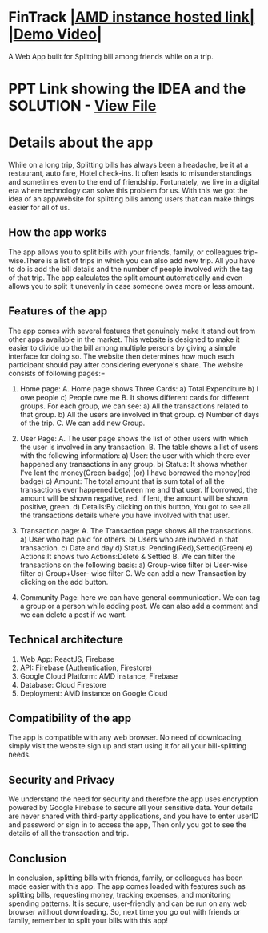 # FinTrack <a href="http://34.131.169.168/">|AMD instance hosted link|</a> <a href="https://youtu.be/GW1fLwpzIvk">|Demo Video|</a>
A Web App built for Splitting bill among friends while on a trip.

# PPT Link showing the IDEA and the SOLUTION - <a href="https://drive.google.com/file/d/1ToIpn5ARSm9cpdmct7M6TuMYlO6rvwg1/view?usp=sharing">View File</a>

# Details about the app

While on a long trip, Splitting bills has always been a headache, be it at a restaurant, auto fare, Hotel check-ins. It often leads to misunderstandings and 
sometimes even to the end of friendship. Fortunately, we live in a digital era where technology can solve this problem for us. With this we got the idea of 
an app/website for splitting bills among users that can make things easier for all of us.

## How the app works
The app allows you to split bills with your friends, family, or colleagues trip-wise.There is a list of trips in which you can also add new trip. 
All you have to do is add the bill details and the number of people involved with the tag of that trip. 
The app calculates the split amount automatically and even allows you to split it unevenly in case someone owes more or less amount. 

## Features of the app
The app comes with several features that genuinely make it stand out from other apps available in the market.
This website is designed to make it easier to divide up the bill among multiple persons by giving a simple interface for doing so. 
The website then determines how much each participant should pay after considering everyone's share. 
The website consists of following pages:=
  1. Home page:
  	A. Home page shows Three Cards:
		a) Total Expenditure
		b) I owe people
		c) People owe me
	B. It shows different cards for different groups. For each group, we can see:
      		a) All the transactions related to that group.
      		b) All the users are involved in that group.
      		c) Number of days of the trip.
    	C. We can add new Group.
    
  2. User Page: 
  	A. The user page shows the list of other users with which the user is involved in any transaction.
	B. The table shows a list of users with the following information: 
  		a) User: the user with which there ever happened any transactions in any group.
		b) Status: It shows whether I've lent the money(Green badge) (or) I have borrowed the money(red badge)
		c) Amount: The total amount that is sum total of all the transactions ever happened between me and that user. If borrowed, the amount will be shown negative, red. If lent, the amount will be shown positive, green.
		d) Details:By clicking on this button, You got to see all the transactions details where you have involved with that user.
         
  3. Transaction page:
  	A. The Transaction page shows All the transactions.
		a) User who had paid for others.
		b) Users who are involved in that transaction.
		c) Date and day 
		d) Status: Pending(Red),Settled(Green) 
		e) Actions:It shows two Actions:Delete & Settled
    	B. We can filter the transactions on the following basis:
    		a) Group-wise filter
		b) User-wise filter
		c) Group+User- wise filter
	C. We can add a new Transaction by clicking on the add button.
    
  4. Community Page: here we can have general communication. We can tag a group or a person  while adding post. We can also add a comment and we can delete a post if we want.


## Technical architecture
1. Web App: ReactJS, Firebase
2. API: Firebase (Authentication, Firestore)
3. Google Cloud Platform: AMD instance, Firebase
4. Database: Cloud Firestore
5. Deployment: AMD instance on Google Cloud

## Compatibility of the app
The app is compatible with any web browser. No need of downloading, simply visit the website sign up and start using it for all your bill-splitting needs.

## Security and Privacy 
We understand the need for security and therefore the app uses encryption powered by Google Firebase to secure all your sensitive data. Your details are never shared with third-party
applications, and you have to enter userID and password or sign in to access the app, Then only you got to see the details of all the transaction and trip.

## Conclusion
In conclusion, splitting bills with friends, family, or colleagues has been made easier with this app. The app comes loaded with features such as splitting 
bills, requesting money, tracking expenses, and monitoring spending patterns. It is secure, user-friendly and can be run on any web browser without downloading. So, next time you go out with friends or family, remember to split your bills with this app!
